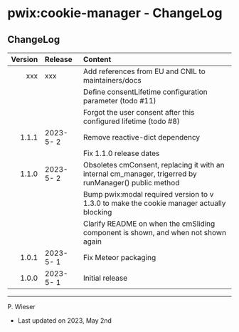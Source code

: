 # pwix:cookie-manager - ChangeLog

## ChangeLog

| Version | Release    | Content |
| ---:    | :---       | :---    |
| xxx   | xxx | Add references from EU and CNIL to maintainers/docs |
|         |            | Define consentLifetime configuration parameter (todo #11) |
|         |            | Forgot the user consent after this configured lifetime (todo #8) |
| 1.1.1   | 2023- 5- 2 | Remove reactive-dict dependency |
|         |            | Fix 1.1.0 release dates |
| 1.1.0   | 2023- 5- 2 | Obsoletes cmConsent, replacing it with an internal cm_manager, trigerred by runManager() public method |
|         |            | Bump pwix:modal required version to v 1.3.0 to make the cookie manager actually blocking |
|         |            | Clarify README on when the cmSliding component is shown, and when not shown again |
| 1.0.1   | 2023- 5- 1 | Fix Meteor packaging |
| 1.0.0   | 2023- 5- 1 | Initial release |

---
P. Wieser
- Last updated on 2023, May 2nd
